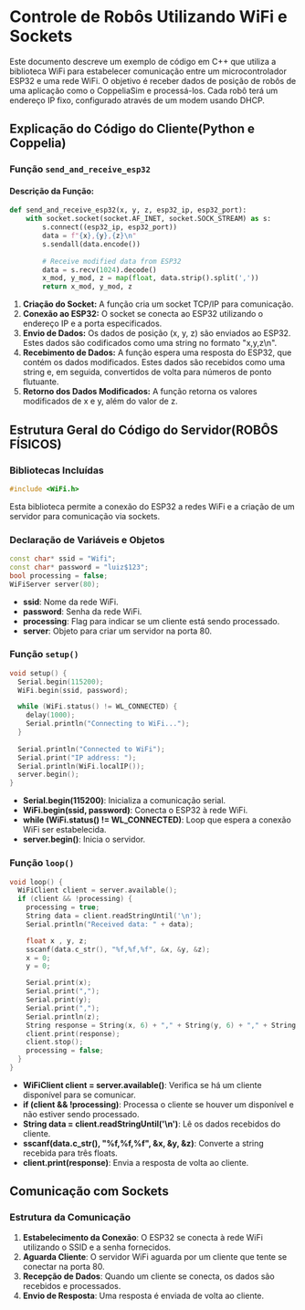 # Controle de Robôs Utilizando WiFi e Sockets

Este documento descreve um exemplo de código em C++ que utiliza a biblioteca WiFi para estabelecer comunicação entre um microcontrolador ESP32 e uma rede WiFi. O objetivo é receber dados de posição de robôs de uma aplicação como o CoppeliaSim e processá-los. Cada robô terá um endereço IP fixo, configurado através de um modem usando DHCP.

## Explicação do Código do Cliente(Python e Coppelia)

### Função `send_and_receive_esp32`

#### Descrição da Função:

```python
def send_and_receive_esp32(x, y, z, esp32_ip, esp32_port):
    with socket.socket(socket.AF_INET, socket.SOCK_STREAM) as s:
        s.connect((esp32_ip, esp32_port))
        data = f"{x},{y},{z}\n"
        s.sendall(data.encode())
        
        # Receive modified data from ESP32
        data = s.recv(1024).decode()
        x_mod, y_mod, z = map(float, data.strip().split(','))
        return x_mod, y_mod, z
```

1. **Criação do Socket:** A função cria um socket TCP/IP para comunicação.
2. **Conexão ao ESP32:** O socket se conecta ao ESP32 utilizando o endereço IP e a porta especificados.
3. **Envio de Dados:** Os dados de posição (x, y, z) são enviados ao ESP32. Estes dados são codificados como uma string no formato "x,y,z\n".
4. **Recebimento de Dados:** A função espera uma resposta do ESP32, que contém os dados modificados. Estes dados são recebidos como uma string e, em seguida, convertidos de volta para números de ponto flutuante.
5. **Retorno dos Dados Modificados:** A função retorna os valores modificados de x e y, além do valor de z.

## Estrutura Geral do Código do Servidor(ROBÔS FÍSICOS)

### Bibliotecas Incluídas

```cpp
#include <WiFi.h>
```

Esta biblioteca permite a conexão do ESP32 a redes WiFi e a criação de um servidor para comunicação via sockets.

### Declaração de Variáveis e Objetos

```cpp
const char* ssid = "Wifi";
const char* password = "luiz$123";
bool processing = false;
WiFiServer server(80);
```

- **ssid**: Nome da rede WiFi.
- **password**: Senha da rede WiFi.
- **processing**: Flag para indicar se um cliente está sendo processado.
- **server**: Objeto para criar um servidor na porta 80.

### Função `setup()`

```cpp
void setup() {
  Serial.begin(115200);
  WiFi.begin(ssid, password);

  while (WiFi.status() != WL_CONNECTED) {
    delay(1000);
    Serial.println("Connecting to WiFi...");
  }
  
  Serial.println("Connected to WiFi");
  Serial.print("IP address: ");
  Serial.println(WiFi.localIP());
  server.begin();
}
```

- **Serial.begin(115200)**: Inicializa a comunicação serial.
- **WiFi.begin(ssid, password)**: Conecta o ESP32 à rede WiFi.
- **while (WiFi.status() != WL_CONNECTED)**: Loop que espera a conexão WiFi ser estabelecida.
- **server.begin()**: Inicia o servidor.

### Função `loop()`

```cpp
void loop() {
  WiFiClient client = server.available();
  if (client && !processing) {
    processing = true;
    String data = client.readStringUntil('\n');
    Serial.println("Received data: " + data);

    float x , y, z;
    sscanf(data.c_str(), "%f,%f,%f", &x, &y, &z);
    x = 0;
    y = 0;

    Serial.print(x);
    Serial.print(",");
    Serial.print(y);
    Serial.print(",");
    Serial.println(z);
    String response = String(x, 6) + "," + String(y, 6) + "," + String(z, 6) + "\n";
    client.print(response);
    client.stop();
    processing = false;
  }
}
```

- **WiFiClient client = server.available()**: Verifica se há um cliente disponível para se comunicar.
- **if (client && !processing)**: Processa o cliente se houver um disponível e não estiver sendo processado.
- **String data = client.readStringUntil('\n')**: Lê os dados recebidos do cliente.
- **sscanf(data.c_str(), "%f,%f,%f", &x, &y, &z)**: Converte a string recebida para três floats.
- **client.print(response)**: Envia a resposta de volta ao cliente.

## Comunicação com Sockets

### Estrutura da Comunicação

1. **Estabelecimento da Conexão**: O ESP32 se conecta à rede WiFi utilizando o SSID e a senha fornecidos.
2. **Aguarda Cliente**: O servidor WiFi aguarda por um cliente que tente se conectar na porta 80.
3. **Recepção de Dados**: Quando um cliente se conecta, os dados são recebidos e processados.
4. **Envio de Resposta**: Uma resposta é enviada de volta ao cliente.
